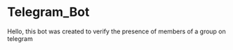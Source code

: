 # Telegram_Bot
Hello, this bot was created to verify the presence of members of a group on telegram
